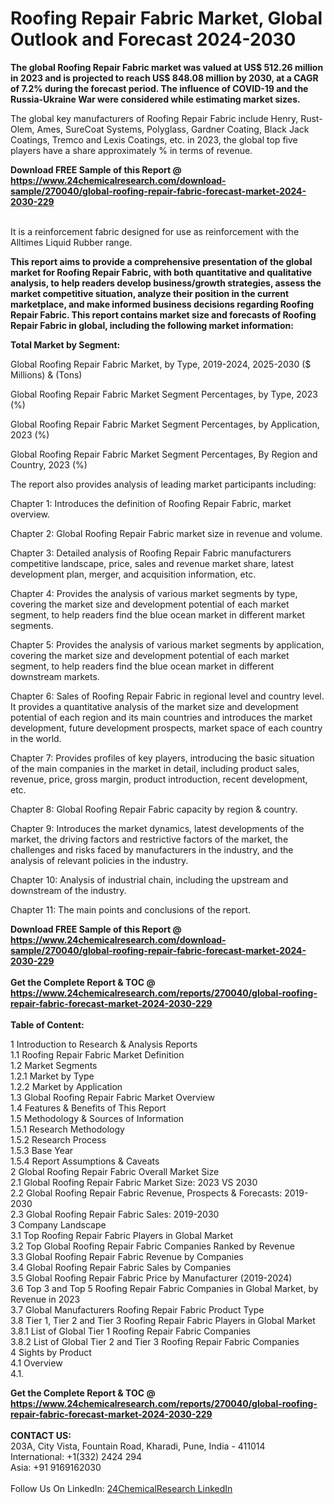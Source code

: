 <h1>Roofing Repair Fabric Market, Global Outlook and Forecast 2024-2030</h1><p><strong>The global Roofing Repair Fabric market was valued at US$ 512.26 million in 2023 and is projected to reach US$ 848.08 million by 2030, at a CAGR of 7.2% during the forecast period. The influence of COVID-19 and the Russia-Ukraine War were considered while estimating market sizes.</strong></p><p>
</p><p>The global key manufacturers of Roofing Repair Fabric include Henry, Rust-Olem, Ames, SureCoat Systems, Polyglass, Gardner Coating, Black Jack Coatings, Tremco and Lexis Coatings, etc. in 2023, the global top five players have a share approximately % in terms of revenue.</p><div><b>Download FREE Sample of this Report @ 
            <a href="https://www.24chemicalresearch.com/download-sample/270040/global-roofing-repair-fabric-forecast-market-2024-2030-229">
            https://www.24chemicalresearch.com/download-sample/270040/global-roofing-repair-fabric-forecast-market-2024-2030-229</a></b></div><br><p>
It is a reinforcement fabric designed for use as reinforcement with the Alltimes Liquid Rubber range.</p><p>
<strong>This report aims to provide a comprehensive presentation of the global market for Roofing Repair Fabric, with both quantitative and qualitative analysis, to help readers develop business/growth strategies, assess the market competitive situation, analyze their position in the current marketplace, and make informed business decisions regarding Roofing Repair Fabric. This report contains market size and forecasts of Roofing Repair Fabric in global, including the following market information:</strong></p><p>
</p><p>
<strong>Total Market by Segment:</strong></p><p>
Global Roofing Repair Fabric Market, by Type, 2019-2024, 2025-2030 ($ Millions) &amp; (Tons)</p><p>
Global Roofing Repair Fabric Market Segment Percentages, by Type, 2023 (%)</p><p>
</p><p>
Global Roofing Repair Fabric Market Segment Percentages, by Application, 2023 (%)</p><p>
</p><p>
Global Roofing Repair Fabric Market Segment Percentages, By Region and Country, 2023 (%)</p><p>
</p><p>
The report also provides analysis of leading market participants including:</p><p>
</p><p>
</p><p>
Chapter 1: Introduces the definition of Roofing Repair Fabric, market overview.</p><p>
Chapter 2: Global Roofing Repair Fabric market size in revenue and volume.</p><p>
Chapter 3: Detailed analysis of Roofing Repair Fabric manufacturers competitive landscape, price, sales and revenue market share, latest development plan, merger, and acquisition information, etc.</p><p>
Chapter 4: Provides the analysis of various market segments by type, covering the market size and development potential of each market segment, to help readers find the blue ocean market in different market segments.</p><p>
Chapter 5: Provides the analysis of various market segments by application, covering the market size and development potential of each market segment, to help readers find the blue ocean market in different downstream markets.</p><p>
Chapter 6: Sales of Roofing Repair Fabric in regional level and country level. It provides a quantitative analysis of the market size and development potential of each region and its main countries and introduces the market development, future development prospects, market space of each country in the world.</p><p>
Chapter 7: Provides profiles of key players, introducing the basic situation of the main companies in the market in detail, including product sales, revenue, price, gross margin, product introduction, recent development, etc.</p><p>
Chapter 8: Global Roofing Repair Fabric capacity by region &amp; country.</p><p>
Chapter 9: Introduces the market dynamics, latest developments of the market, the driving factors and restrictive factors of the market, the challenges and risks faced by manufacturers in the industry, and the analysis of relevant policies in the industry.</p><p>
Chapter 10: Analysis of industrial chain, including the upstream and downstream of the industry.</p><p>
Chapter 11: The main points and conclusions of the report.</p><div><b>Download FREE Sample of this Report @ 
            <a href="https://www.24chemicalresearch.com/download-sample/270040/global-roofing-repair-fabric-forecast-market-2024-2030-229">
            https://www.24chemicalresearch.com/download-sample/270040/global-roofing-repair-fabric-forecast-market-2024-2030-229</a></b></div><br><div><b>Get the Complete Report & TOC @ 
            <a href="https://www.24chemicalresearch.com/reports/270040/global-roofing-repair-fabric-forecast-market-2024-2030-229">
            https://www.24chemicalresearch.com/reports/270040/global-roofing-repair-fabric-forecast-market-2024-2030-229</a></b></div><br>
            <b>Table of Content:</b><p>1 Introduction to Research & Analysis Reports<br />
    1.1 Roofing Repair Fabric Market Definition<br />
    1.2 Market Segments<br />
        1.2.1 Market by Type<br />
        1.2.2 Market by Application<br />
    1.3 Global Roofing Repair Fabric Market Overview<br />
    1.4 Features & Benefits of This Report<br />
    1.5 Methodology & Sources of Information<br />
        1.5.1 Research Methodology<br />
        1.5.2 Research Process<br />
        1.5.3 Base Year<br />
        1.5.4 Report Assumptions & Caveats<br />
2 Global Roofing Repair Fabric Overall Market Size<br />
    2.1 Global Roofing Repair Fabric Market Size: 2023 VS 2030<br />
    2.2 Global Roofing Repair Fabric Revenue, Prospects & Forecasts: 2019-2030<br />
    2.3 Global Roofing Repair Fabric Sales: 2019-2030<br />
3 Company Landscape<br />
    3.1 Top Roofing Repair Fabric Players in Global Market<br />
    3.2 Top Global Roofing Repair Fabric Companies Ranked by Revenue<br />
    3.3 Global Roofing Repair Fabric Revenue by Companies<br />
    3.4 Global Roofing Repair Fabric Sales by Companies<br />
    3.5 Global Roofing Repair Fabric Price by Manufacturer (2019-2024)<br />
    3.6 Top 3 and Top 5 Roofing Repair Fabric Companies in Global Market, by Revenue in 2023<br />
    3.7 Global Manufacturers Roofing Repair Fabric Product Type<br />
    3.8 Tier 1, Tier 2 and Tier 3 Roofing Repair Fabric Players in Global Market<br />
        3.8.1 List of Global Tier 1 Roofing Repair Fabric Companies<br />
        3.8.2 List of Global Tier 2 and Tier 3 Roofing Repair Fabric Companies<br />
4 Sights by Product<br />
    4.1 Overview<br />
        4.1.</p><div><b>Get the Complete Report & TOC @ 
            <a href="https://www.24chemicalresearch.com/reports/270040/global-roofing-repair-fabric-forecast-market-2024-2030-229">
            https://www.24chemicalresearch.com/reports/270040/global-roofing-repair-fabric-forecast-market-2024-2030-229</a></b></div><br><b>CONTACT US:</b><br>
            203A, City Vista, Fountain Road, Kharadi, Pune, India - 411014<br>
            International: +1(332) 2424 294<br>
            Asia: +91 9169162030 <br><br>
            Follow Us On LinkedIn: <a href="https://www.linkedin.com/company/24chemicalresearch/">24ChemicalResearch LinkedIn</a>
